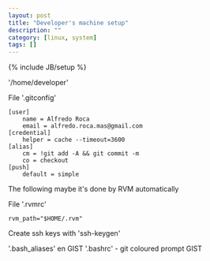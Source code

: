 ```yaml
---
layout: post
title: "Developer's machine setup"
description: ""
category: [linux, system]
tags: []
---
```

{% include JB/setup %}

'/home/developer'

File '.gitconfig'

    [user]
        name = Alfredo Roca
        email = alfredo.roca.mas@gmail.com
    [credential]
        helper = cache --timeout=3600
    [alias]
        cm = !git add -A && git commit -m
        co = checkout
    [push]
        default = simple

The following maybe it's done by RVM automatically

File '.rvmrc'

    rvm_path="$HOME/.rvm"

Create ssh keys with 'ssh-keygen'

'.bash_aliases' en GIST
'.bashrc' - git coloured prompt GIST


